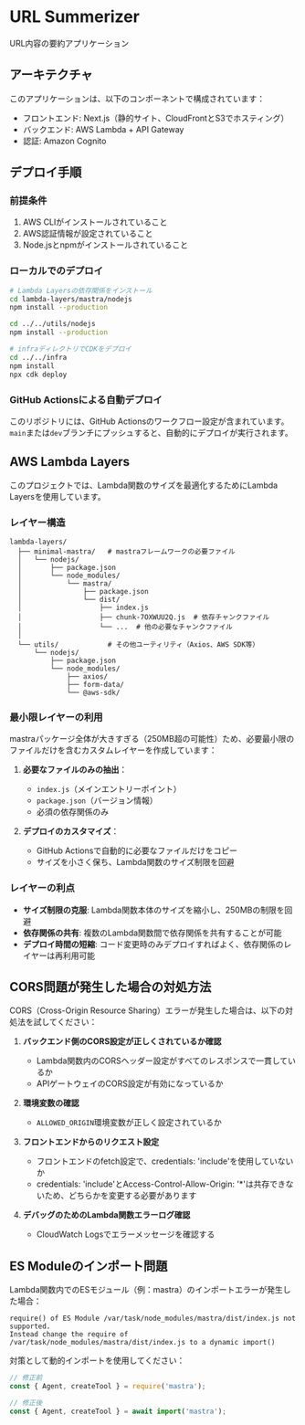 # URL Summerizer

URL内容の要約アプリケーション

## アーキテクチャ

このアプリケーションは、以下のコンポーネントで構成されています：

- フロントエンド: Next.js（静的サイト、CloudFrontとS3でホスティング）
- バックエンド: AWS Lambda + API Gateway
- 認証: Amazon Cognito

## デプロイ手順

### 前提条件

1. AWS CLIがインストールされていること
2. AWS認証情報が設定されていること
3. Node.jsとnpmがインストールされていること

### ローカルでのデプロイ

```bash
# Lambda Layersの依存関係をインストール
cd lambda-layers/mastra/nodejs
npm install --production

cd ../../utils/nodejs
npm install --production

# infraディレクトリでCDKをデプロイ
cd ../../infra
npm install
npx cdk deploy
```

### GitHub Actionsによる自動デプロイ

このリポジトリには、GitHub Actionsのワークフロー設定が含まれています。`main`または`dev`ブランチにプッシュすると、自動的にデプロイが実行されます。

## AWS Lambda Layers

このプロジェクトでは、Lambda関数のサイズを最適化するためにLambda Layersを使用しています。

### レイヤー構造

```
lambda-layers/
  ├── minimal-mastra/   # mastraフレームワークの必要ファイル
  │   └── nodejs/
  │       ├── package.json
  │       └── node_modules/
  │           └── mastra/
  │               ├── package.json
  │               └── dist/
  │                   ├── index.js
  │                   ├── chunk-7OXWUU2Q.js  # 依存チャンクファイル
  │                   └── ...  # 他の必要なチャンクファイル
  │
  └── utils/            # その他ユーティリティ（Axios、AWS SDK等）
      └── nodejs/
          ├── package.json
          └── node_modules/
              ├── axios/
              ├── form-data/
              └── @aws-sdk/
```

### 最小限レイヤーの利用

mastraパッケージ全体が大きすぎる（250MB超の可能性）ため、必要最小限のファイルだけを含むカスタムレイヤーを作成しています：

1. **必要なファイルのみの抽出**：
   - `index.js`（メインエントリーポイント）
   - `package.json`（バージョン情報）
   - 必須の依存関係のみ

2. **デプロイのカスタマイズ**：
   - GitHub Actionsで自動的に必要なファイルだけをコピー
   - サイズを小さく保ち、Lambda関数のサイズ制限を回避

### レイヤーの利点

- **サイズ制限の克服**: Lambda関数本体のサイズを縮小し、250MBの制限を回避
- **依存関係の共有**: 複数のLambda関数間で依存関係を共有することが可能
- **デプロイ時間の短縮**: コード変更時のみデプロイすればよく、依存関係のレイヤーは再利用可能

## CORS問題が発生した場合の対処方法

CORS（Cross-Origin Resource Sharing）エラーが発生した場合は、以下の対処法を試してください：

1. **バックエンド側のCORS設定が正しくされているか確認**
   - Lambda関数内のCORSヘッダー設定がすべてのレスポンスで一貫しているか
   - APIゲートウェイのCORS設定が有効になっているか

2. **環境変数の確認**
   - `ALLOWED_ORIGIN`環境変数が正しく設定されているか

3. **フロントエンドからのリクエスト設定**
   - フロントエンドのfetch設定で、credentials: 'include'を使用していないか
   - credentials: 'include'とAccess-Control-Allow-Origin: '*'は共存できないため、どちらかを変更する必要があります

4. **デバッグのためのLambda関数エラーログ確認**
   - CloudWatch Logsでエラーメッセージを確認する

## ES Moduleのインポート問題

Lambda関数内でのESモジュール（例：mastra）のインポートエラーが発生した場合：

```
require() of ES Module /var/task/node_modules/mastra/dist/index.js not supported.
Instead change the require of /var/task/node_modules/mastra/dist/index.js to a dynamic import()
```

対策として動的インポートを使用してください：

```javascript
// 修正前
const { Agent, createTool } = require('mastra');

// 修正後
const { Agent, createTool } = await import('mastra');
